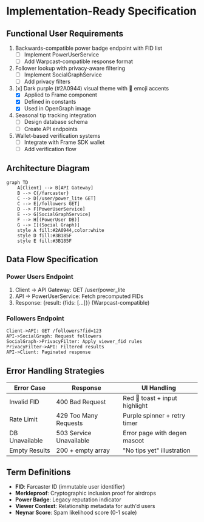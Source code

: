 # Implementation-Ready Specification

## Functional User Requirements
1. Backwards-compatible power badge endpoint with FID list
   - [ ] Implement PowerUserService
   - [ ] Add Warpcast-compatible response format
2. Follower lookup with privacy-aware filtering
   - [ ] Implement SocialGraphService
   - [ ] Add privacy filters
3. [x] Dark purple (#2A0944) visual theme with 🎩 emoji accents
   - [x] Applied to Frame component
   - [x] Defined in constants
   - [x] Used in OpenGraph image
4. Seasonal tip tracking integration
   - [ ] Design database schema
   - [ ] Create API endpoints
5. Wallet-based verification systems
   - [ ] Integrate with Frame SDK wallet
   - [ ] Add verification flow

## Architecture Diagram
```mermaid
graph TD
    A[Client] --> B[API Gateway]
    B --> C{/farcaster}
    C --> D[/user/power_lite GET]
    C --> E[/followers GET]
    D --> F[PowerUserService]
    E --> G[SocialGraphService]
    F --> H[(PowerUser DB)]
    G --> I[(Social Graph)]
    style A fill:#2A0944,color:white
    style D fill:#3B185F
    style E fill:#3B185F
```

## Data Flow Specification

### Power Users Endpoint
1. Client → API Gateway: GET /user/power_lite
2. API → PowerUserService: Fetch precomputed FIDs
3. Response: {result: {fids: [...]}} (Warpcast-compatible)

### Followers Endpoint
```sequence
Client->API: GET /followers?fid=123
API->SocialGraph: Request followers
SocialGraph->PrivacyFilter: Apply viewer_fid rules
PrivacyFilter->API: Filtered results
API->Client: Paginated response
```

## Error Handling Strategies

| Error Case | Response | UI Handling |
|------------|----------|-------------|
| Invalid FID | 400 Bad Request | Red 🎩 toast + input highlight |
| Rate Limit | 429 Too Many Requests | Purple spinner + retry timer |
| DB Unavailable | 503 Service Unavailable | Error page with degen mascot |
| Empty Results | 200 + empty array | "No tips yet" illustration |

## Term Definitions
- **FID**: Farcaster ID (immutable user identifier)
- **Merkleproof**: Cryptographic inclusion proof for airdrops
- **Power Badge**: Legacy reputation indicator
- **Viewer Context**: Relationship metadata for auth'd users
- **Neynar Score**: Spam likelihood score (0-1 scale)
